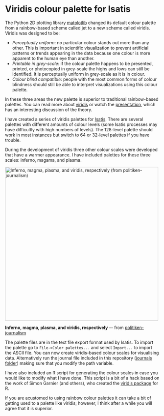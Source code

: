 # Viridis colour palette for Isatis #

The Python 2D plotting library [matplotlib](http://matplotlib.org/) changed its default colour palette from a rainbow-based scheme called jet to a new scheme called viridis. Viridis was designed to be:

- *Perceptually uniform*: no particular colour stands out more than any other. This is important in scientific visualization to prevent artificial patterns or trends appearing in the data because one colour is more apparent to the human eye than another.
- *Printable in grey-scale*: if the colour palette happens to be presented, printed, or photocopied in grey-scale the highs and lows can still be identified. It is perceptually uniform in grey-scale as it is in colour.
- *Colour blind compatible*: people with the most common forms of colour blindness should still be able to interpret visualizations using this colour palette.

In these three areas the new palette is superior to traditional rainbow-based palettes. You can read more about [viridis](http://bids.github.io/colormap/) or watch the [presentation](https://youtu.be/xAoljeRJ3lU), which has an interesting discussion of the theory.

I have created a series of viridis palettes for [Isatis](http://www.geovariances.com/). There are several palettes with different amounts of colour levels (some Isatis processes may have difficultly with high numbers of levels). The 128-level palette should work in most instances but switch to 64 or 32-level palettes if you have trouble.

During the development of viridis three other colour scales were developed that have a warmer appearance. I have included palettes for these three scales: inferno, magama, and plasma.

<img src="https://github.com/politiken-journalism/scale-color-perceptual/blob/master/example/example.png?raw=true" alt="Inferno, magma, plasma, and viridis, respectively (from politiken-journalism)" width="500px">

**Inferno, magma, plasma, and viridis, respectively** -- from [politiken-journalism](https://github.com/politiken-journalism/scale-color-perceptual.git)

The palette files are in the text file export format used by Isatis. To import the palette go to `File->Color palettes...` and select `Import...` to import the ASCII file. You can now create viridis-based colour scales for visualising data. Alternatively run the journal file included in this repository ([journals folder](https://github.com/amt4158/isatis_viridis/tree/master/journals)) making sure that you modify the path variable.

I have also included an R script for generating the colour scales in case you would like to modify what I have done. This script is a bit of a hack based on the work of Simon Garnier (and others), who created the [viridis package](https://github.com/sjmgarnier/viridis.git) for R.

If you are acustomed to using rainbow colour palettes it can take a bit of getting used to a palette like viridis; however, I think after a while you will agree that it is superior.
